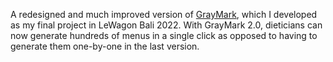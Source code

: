 A redesigned and much improved version of [GrayMark](https://github.com/patersonclaire/GrayMark "GrayMark"), which I developed as my final project in LeWagon Bali 2022. With GrayMark 2.0, dieticians can now generate hundreds of menus in a single click as opposed to having to generate them one-by-one in the last version. 
